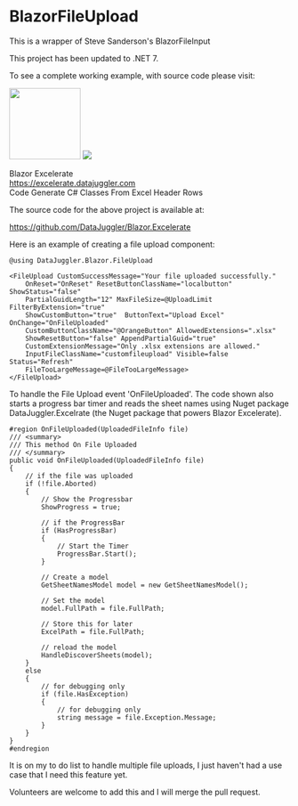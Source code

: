 ﻿# BlazorFileUpload
This is a wrapper of Steve Sanderson's BlazorFileInput

This project has been updated to .NET 7.

To see a complete working example, with source code please visit:

<img src=https://excelerate.datajuggler.com/Images/ExcelerateLogoSmallWhite.png height=128 width=128>
<img src=https://excelerate.datajuggler.com/Images/logotextsparkled.png>

Blazor Excelerate <br />
https://excelerate.datajuggler.com <br />
Code Generate C# Classes From Excel Header Rows

The source code for the above project is available at:

https://github.com/DataJuggler/Blazor.Excelerate

Here is an example of creating a file upload component:

    @using DataJuggler.Blazor.FileUpload

    <FileUpload CustomSuccessMessage="Your file uploaded successfully." 
        OnReset="OnReset" ResetButtonClassName="localbutton" ShowStatus="false"
        PartialGuidLength="12" MaxFileSize=@UploadLimit FilterByExtension="true" 
        ShowCustomButton="true"  ButtonText="Upload Excel" OnChange="OnFileUploaded"
        CustomButtonClassName="@OrangeButton" AllowedExtensions=".xlsx"
        ShowResetButton="false" AppendPartialGuid="true"
        CustomExtensionMessage="Only .xlsx extensions are allowed." 
        InputFileClassName="customfileupload" Visible=false Status="Refresh"
        FileTooLargeMessage=@FileTooLargeMessage>
    </FileUpload>
    

To handle the File Upload event 'OnFileUploaded'. The code shown also starts a progress bar timer and reads the sheet names
using Nuget package DataJuggler.Excelrate (the Nuget package that powers Blazor Excelerate). 

    #region OnFileUploaded(UploadedFileInfo file)
    /// <summary>
    /// This method On File Uploaded
    /// </summary>
    public void OnFileUploaded(UploadedFileInfo file)
    {
        // if the file was uploaded
        if (!file.Aborted)
        {
            // Show the Progressbar
            ShowProgress = true;
            
            // if the ProgressBar
            if (HasProgressBar)
            {
                // Start the Timer
                ProgressBar.Start();
            }
            
            // Create a model
            GetSheetNamesModel model = new GetSheetNamesModel();
            
            // Set the model
            model.FullPath = file.FullPath;
            
            // Store this for later
            ExcelPath = file.FullPath;
            
            // reload the model
            HandleDiscoverSheets(model);
        }
        else
        {
            // for debugging only
            if (file.HasException)
            {
                // for debugging only
                string message = file.Exception.Message;
            }
        }
    }
    #endregion
    
It is on my to do list to handle multiple file uploads, I just haven't had a use case that I need this feature yet.

Volunteers are welcome to add this and I will merge the pull request. 